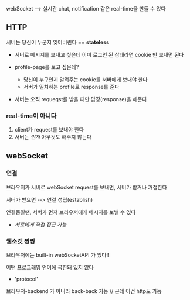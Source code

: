 

webSocket --> 실시간 chat, notification 같은 real-time을 만들 수 있다



## HTTP

서버는 당신이 누군지 잊어버린다 == **stateless**

- 서버로 메시지를 보내고 싶은데 이미 로그인 된 상태라면 cookie 만 보내면 된다

- profile-page를 보고 싶은데?
  - 당신이 누구인지 알려주는 cookie를 서버에게 보내야 한다
  - 서버가 일치하는 profile로 response를 준다

- 서버는 오직 requeqst를 받을 때만 답장(response)을 해준다



### real-time이 아니다

1. client가 request를 보내야 한다
2. 서버는 *먼저* 아무것도 해주지 않는다





## webSocket

### 연결

브라우저가 서버로 webSocket request를 보내면, 서버가 받거나 거절한다

서버가 받으면 --> 연결 성립(establish)

연결중일땐, 서버가 먼저 브라우저에게 메시지를 보낼 수 있다

- *서로에게 직접 접근 가능*



### 웹소켓 짱짱

브라우저에는 built-in webSocketAPI 가 있다!!

어떤 프로그래밍 언어에 국한돼 있지 않다

- 'protocol'

브라우저-backend 가 아니라 back-back 가능 // 근데 이건 http도 가능